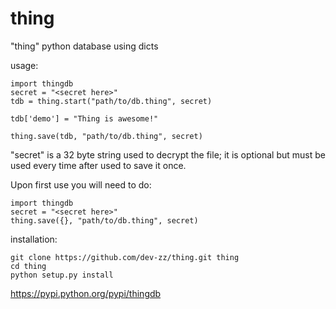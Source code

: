 # thing
"thing" python database using dicts


usage:

```
import thingdb
secret = "<secret here>"
tdb = thing.start("path/to/db.thing", secret)

tdb['demo'] = "Thing is awesome!"

thing.save(tdb, "path/to/db.thing", secret)
```

"secret" is a 32 byte string used to decrypt the file; it is optional but must be used every time after used to save it once.

Upon first use you will need to do:

```
import thingdb
secret = "<secret here>"
thing.save({}, "path/to/db.thing", secret)
```

installation:

```
git clone https://github.com/dev-zz/thing.git thing
cd thing
python setup.py install
```

https://pypi.python.org/pypi/thingdb
